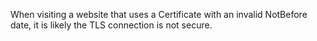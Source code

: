 When visiting a website that uses a Certificate with an invalid NotBefore date, it is likely the TLS connection is not secure.
